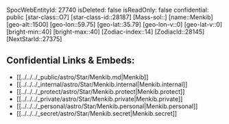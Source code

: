 ﻿---
location: [35.79,-59.75,1500]
type: Star
tags:
- astro/Star

---
SpocWebEntityId: 27740
isDeleted: false
isReadOnly: false
confidential: public
[star-class::O7]
[star-class-id::28187]
[Mass-sol::]
[name::Menkib]
[geo-alt::1500]
[geo-lon::59.75]
[geo-lat::35.79]
[geo-lon-v::0]
[geo-lat-v::0]
[bright-min::40]
[bright-max::40]
[Zodiac-index::14]
[ZodiacId::28145]
[NextStarId::27375]



## Confidential Links & Embeds: 
- [[../../../_public/astro/Star/Menkib.md|Menkib]] 
- [[../../../_internal/astro/Star/Menkib.internal|Menkib.internal]] 
- [[../../../_protect/astro/Star/Menkib.protect|Menkib.protect]] 
- [[../../../_private/astro/Star/Menkib.private|Menkib.private]] 
- [[../../../_personal/astro/Star/Menkib.personal|Menkib.personal]] 
- [[../../../_secret/astro/Star/Menkib.secret|Menkib.secret]] 
